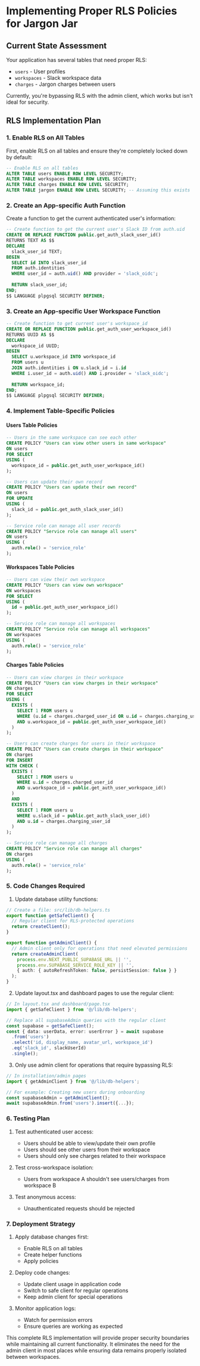 # Implementing Proper RLS Policies for Jargon Jar

## Current State Assessment

Your application has several tables that need proper RLS:
- `users` - User profiles
- `workspaces` - Slack workspace data
- `charges` - Jargon charges between users

Currently, you're bypassing RLS with the admin client, which works but isn't ideal for security.

## RLS Implementation Plan

### 1. Enable RLS on All Tables

First, enable RLS on all tables and ensure they're completely locked down by default:

```sql
-- Enable RLS on all tables
ALTER TABLE users ENABLE ROW LEVEL SECURITY;
ALTER TABLE workspaces ENABLE ROW LEVEL SECURITY;
ALTER TABLE charges ENABLE ROW LEVEL SECURITY;
ALTER TABLE jargon ENABLE ROW LEVEL SECURITY; -- Assuming this exists
```

### 2. Create an App-specific Auth Function

Create a function to get the current authenticated user's information:

```sql
-- Create function to get the current user's Slack ID from auth.uid
CREATE OR REPLACE FUNCTION public.get_auth_slack_user_id()
RETURNS TEXT AS $$
DECLARE
  slack_user_id TEXT;
BEGIN
  SELECT id INTO slack_user_id
  FROM auth.identities
  WHERE user_id = auth.uid() AND provider = 'slack_oidc';
  
  RETURN slack_user_id;
END;
$$ LANGUAGE plpgsql SECURITY DEFINER;
```

### 3. Create an App-specific User Workspace Function

```sql
-- Create function to get current user's workspace_id 
CREATE OR REPLACE FUNCTION public.get_auth_user_workspace_id()
RETURNS UUID AS $$
DECLARE
  workspace_id UUID;
BEGIN
  SELECT u.workspace_id INTO workspace_id
  FROM users u
  JOIN auth.identities i ON u.slack_id = i.id
  WHERE i.user_id = auth.uid() AND i.provider = 'slack_oidc';
  
  RETURN workspace_id;
END;
$$ LANGUAGE plpgsql SECURITY DEFINER;
```

### 4. Implement Table-Specific Policies

#### Users Table Policies

```sql
-- Users in the same workspace can see each other
CREATE POLICY "Users can view other users in same workspace"
ON users
FOR SELECT
USING (
  workspace_id = public.get_auth_user_workspace_id()
);

-- Users can update their own record
CREATE POLICY "Users can update their own record"
ON users
FOR UPDATE
USING (
  slack_id = public.get_auth_slack_user_id()
);

-- Service role can manage all user records
CREATE POLICY "Service role can manage all users"
ON users
USING (
  auth.role() = 'service_role'
);
```

#### Workspaces Table Policies

```sql
-- Users can view their own workspace
CREATE POLICY "Users can view own workspace"
ON workspaces
FOR SELECT
USING (
  id = public.get_auth_user_workspace_id()
);

-- Service role can manage all workspaces
CREATE POLICY "Service role can manage all workspaces"
ON workspaces
USING (
  auth.role() = 'service_role'
);
```

#### Charges Table Policies

```sql
-- Users can view charges in their workspace
CREATE POLICY "Users can view charges in their workspace"
ON charges
FOR SELECT
USING (
  EXISTS (
    SELECT 1 FROM users u
    WHERE (u.id = charges.charged_user_id OR u.id = charges.charging_user_id)
    AND u.workspace_id = public.get_auth_user_workspace_id()
  )
);

-- Users can create charges for users in their workspace
CREATE POLICY "Users can create charges in their workspace"
ON charges
FOR INSERT
WITH CHECK (
  EXISTS (
    SELECT 1 FROM users u
    WHERE u.id = charges.charged_user_id
    AND u.workspace_id = public.get_auth_user_workspace_id()
  )
  AND
  EXISTS (
    SELECT 1 FROM users u 
    WHERE u.slack_id = public.get_auth_slack_user_id()
    AND u.id = charges.charging_user_id
  )
);

-- Service role can manage all charges
CREATE POLICY "Service role can manage all charges"
ON charges
USING (
  auth.role() = 'service_role'
);
```

### 5. Code Changes Required

1. Update database utility functions:

```typescript
// Create a file: src/lib/db-helpers.ts
export function getSafeClient() {
  // Regular client for RLS-protected operations
  return createClient();
}

export function getAdminClient() {
  // Admin client only for operations that need elevated permissions
  return createAdminClient(
    process.env.NEXT_PUBLIC_SUPABASE_URL || '',
    process.env.SUPABASE_SERVICE_ROLE_KEY || '',
    { auth: { autoRefreshToken: false, persistSession: false } }
  );
}
```

2. Update layout.tsx and dashboard pages to use the regular client:

```typescript
// In layout.tsx and dashboard/page.tsx
import { getSafeClient } from '@/lib/db-helpers';

// Replace all supabaseAdmin queries with the regular client
const supabase = getSafeClient();
const { data: userData, error: userError } = await supabase
  .from('users')
  .select('id, display_name, avatar_url, workspace_id')
  .eq('slack_id', slackUserId)
  .single();
```

3. Only use admin client for operations that require bypassing RLS:

```typescript
// In installation/admin pages
import { getAdminClient } from '@/lib/db-helpers';

// For example: Creating new users during onboarding
const supabaseAdmin = getAdminClient();
await supabaseAdmin.from('users').insert({...});
```

### 6. Testing Plan

1. Test authenticated user access:
   - Users should be able to view/update their own profile
   - Users should see other users from their workspace
   - Users should only see charges related to their workspace

2. Test cross-workspace isolation:
   - Users from workspace A shouldn't see users/charges from workspace B

3. Test anonymous access:
   - Unauthenticated requests should be rejected

### 7. Deployment Strategy

1. Apply database changes first:
   - Enable RLS on all tables
   - Create helper functions
   - Apply policies

2. Deploy code changes:
   - Update client usage in application code
   - Switch to safe client for regular operations
   - Keep admin client for special operations

3. Monitor application logs:
   - Watch for permission errors
   - Ensure queries are working as expected

This complete RLS implementation will provide proper security boundaries while maintaining all current functionality. It eliminates the need for the admin client in most places while ensuring data remains properly isolated between workspaces. 